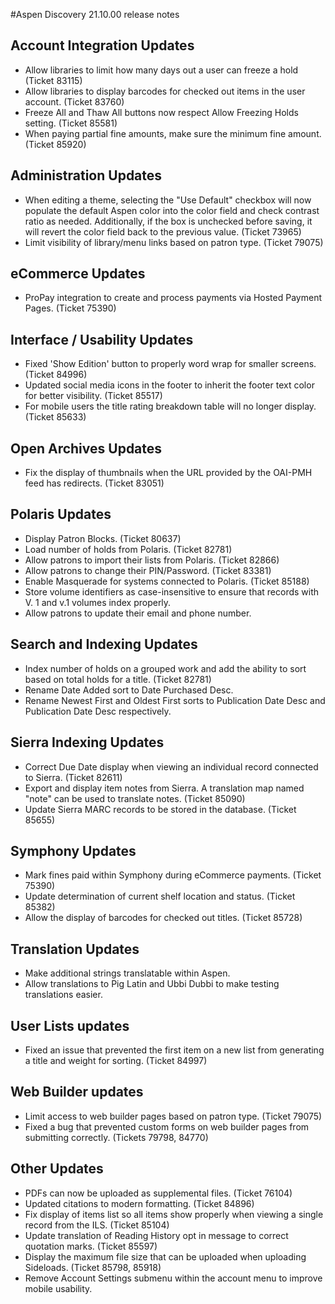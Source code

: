#Aspen Discovery 21.10.00 release notes

## Account Integration Updates
- Allow libraries to limit how many days out a user can freeze a hold (Ticket 83115)
- Allow libraries to display barcodes for checked out items in the user account. (Ticket 83760)
- Freeze All and Thaw All buttons now respect Allow Freezing Holds setting. (Ticket 85581)
- When paying partial fine amounts, make sure the minimum fine amount. (Ticket 85920)

## Administration Updates
- When editing a theme, selecting the "Use Default" checkbox will now populate the default Aspen color into the color field and check contrast ratio as needed. Additionally, if the box is unchecked before saving, it will revert the color field back to the previous value. (Ticket 73965)
- Limit visibility of library/menu links based on patron type. (Ticket 79075)

## eCommerce Updates
- ProPay integration to create and process payments via Hosted Payment Pages. (Ticket 75390)

## Interface / Usability Updates
- Fixed 'Show Edition' button to properly word wrap for smaller screens. (Ticket 84996)
- Updated social media icons in the footer to inherit the footer text color for better visibility. (Ticket 85517)
- For mobile users the title rating breakdown table will no longer display. (Ticket 85633)

## Open Archives Updates
- Fix the display of thumbnails when the URL provided by the OAI-PMH feed has redirects. (Ticket 83051)

## Polaris Updates
- Display Patron Blocks. (Ticket 80637)
- Load number of holds from Polaris. (Ticket 82781)
- Allow patrons to import their lists from Polaris. (Ticket 82866)
- Allow patrons to change their PIN/Password. (Ticket 83381)
- Enable Masquerade for systems connected to Polaris. (Ticket 85188)
- Store volume identifiers as case-insensitive to ensure that records with V. 1 and v.1 volumes index properly.   
- Allow patrons to update their email and phone number. 

## Search and Indexing Updates
- Index number of holds on a grouped work and add the ability to sort based on total holds for a title. (Ticket 82781)
- Rename Date Added sort to Date Purchased Desc. 
- Rename Newest First and Oldest First sorts to Publication Date Desc and Publication Date Desc respectively. 

## Sierra Indexing Updates
- Correct Due Date display when viewing an individual record connected to Sierra. (Ticket 82611)
- Export and display item notes from Sierra.  A translation map named "note" can be used to translate notes. (Ticket 85090)
- Update Sierra MARC records to be stored in the database. (Ticket 85655)

## Symphony Updates
- Mark fines paid within Symphony during eCommerce payments. (Ticket 75390)
- Update determination of current shelf location and status. (Ticket 85382)   
- Allow the display of barcodes for checked out titles. (Ticket 85728)

## Translation Updates
- Make additional strings translatable within Aspen.
- Allow translations to Pig Latin and Ubbi Dubbi to make testing translations easier.

## User Lists updates
- Fixed an issue that prevented the first item on a new list from generating a title and weight for sorting. (Ticket 84997) 

## Web Builder updates
- Limit access to web builder pages based on patron type. (Ticket 79075)
- Fixed a bug that prevented custom forms on web builder pages from submitting correctly. (Tickets 79798, 84770)

## Other Updates
- PDFs can now be uploaded as supplemental files. (Ticket 76104)
- Updated citations to modern formatting. (Ticket 84896)
- Fix display of items list so all items show properly when viewing a single record from the ILS. (Ticket 85104)  
- Update translation of Reading History opt in message to correct quotation marks. (Ticket 85597)
- Display the maximum file size that can be uploaded when uploading Sideloads. (Ticket 85798, 85918)
- Remove Account Settings submenu within the account menu to improve mobile usability.  

